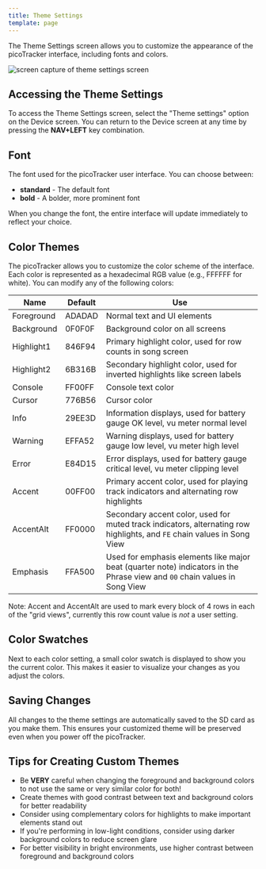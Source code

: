 ```yaml
---
title: Theme Settings
template: page
---
```


The Theme Settings screen allows you to customize the appearance of the picoTracker interface, including fonts and colors.

![screen capture of theme settings screen](image/theme-screen-small.png)

## Accessing the Theme Settings

To access the Theme Settings screen, select the "Theme settings" option on the Device screen. You can return to the Device screen at any time by pressing the **NAV+LEFT** key combination.

## Font

The font used for the picoTracker user interface. You can choose between:
* **standard** - The default font
* **bold** - A bolder, more prominent font

When you change the font, the entire interface will update immediately to reflect your choice.

## Color Themes

The picoTracker allows you to customize the color scheme of the interface. Each color is represented as a hexadecimal RGB value (e.g., FFFFFF for white). You can modify any of the following colors:

| Name | Default | Use |
| ---- | ------- | --- |
| Foreground | ADADAD | Normal text and UI elements |
| Background | 0F0F0F | Background color on all screens |
| Highlight1 | 846F94 | Primary highlight color, used for row counts in song screen |
| Highlight2 | 6B316B | Secondary highlight color, used for inverted highlights like screen labels |
| Console | FF00FF | Console text color |
| Cursor | 776B56 | Cursor color |
| Info | 29EE3D | Information displays, used for battery gauge OK level, vu meter normal level |
| Warning | EFFA52 | Warning displays, used for battery gauge low level, vu meter high level |
| Error | E84D15 | Error displays, used for battery gauge critical level, vu meter clipping level |
| Accent | 00FF00 | Primary accent color, used for playing track indicators and alternating row highlights |
| AccentAlt | FF0000 | Secondary accent color, used for muted track indicators, alternating row highlights, and `FE` chain values in Song View |
| Emphasis | FFA500 | Used for emphasis elements like major beat (quarter note) indicators in the Phrase view and `00` chain values in Song View |

Note: Accent and AccentAlt are used to mark every block of 4 rows in each of the "grid views", currently this row count value is *not* a user setting.

## Color Swatches

Next to each color setting, a small color swatch is displayed to show you the current color. This makes it easier to visualize your changes as you adjust the colors.

## Saving Changes

All changes to the theme settings are automatically saved to the SD card as you make them. This ensures your customized theme will be preserved even when you power off the picoTracker.

## Tips for Creating Custom Themes

* Be **VERY** careful when changing the foreground and background colors to not use the same or very similar color for both! 
* Create themes with good contrast between text and background colors for better readability
* Consider using complementary colors for highlights to make important elements stand out
* If you're performing in low-light conditions, consider using darker background colors to reduce screen glare
* For better visibility in bright environments, use higher contrast between foreground and background colors

